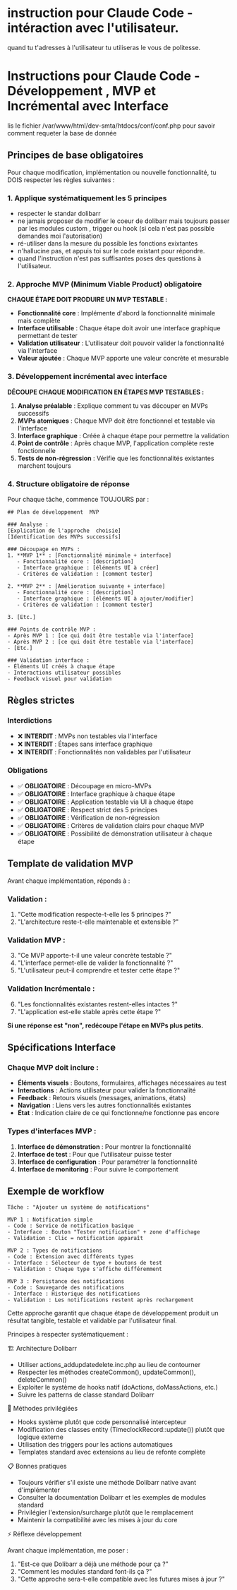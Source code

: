

# instruction pour Claude Code - intéraction avec l'utilisateur.
quand tu t'adresses à l'utilisateur tu utiliseras le vous de politesse.



# Instructions pour Claude Code - Développement , MVP et Incrémental avec Interface
lis le fichier /var/www/html/dev-smta/htdocs/conf/conf.php pour savoir comment requeter la base de donnée


## Principes de base obligatoires

Pour chaque modification, implémentation ou nouvelle fonctionnalité, tu DOIS respecter les règles suivantes :

### 1. Applique systématiquement les 5 principes
- respecter le standar dolibarr
- ne jamais proposer de modifier le coeur de dolibarr mais toujours passer par les modules custom , trigger ou hook (si cela n'est pas possible demandes moi l'autorisation)
- ré-utiliser dans la mesure du possible les fonctions exixtantes
- n'hallucine pas, et appuis toi sur le code existant pour répondre. 
- quand l'instruction n'est pas suffisantes poses des questions à l'utilisateur.

### 2. Approche MVP (Minimum Viable Product) obligatoire

**CHAQUE ÉTAPE DOIT PRODUIRE UN MVP TESTABLE :**

- **Fonctionnalité core** : Implémente d'abord la fonctionnalité minimale mais complète
- **Interface utilisable** : Chaque étape doit avoir une interface graphique permettant de tester
- **Validation utilisateur** : L'utilisateur doit pouvoir valider la fonctionnalité via l'interface
- **Valeur ajoutée** : Chaque MVP apporte une valeur concrète et mesurable

### 3. Développement incrémental avec interface

**DÉCOUPE CHAQUE MODIFICATION EN ÉTAPES MVP TESTABLES :**

1. **Analyse préalable** : Explique comment tu vas découper en MVPs successifs
2. **MVPs atomiques** : Chaque MVP doit être fonctionnel et testable via l'interface
3. **Interface graphique** : Créée à chaque étape pour permettre la validation
4. **Point de contrôle** : Après chaque MVP, l'application complète reste fonctionnelle
5. **Tests de non-régression** : Vérifie que les fonctionnalités existantes marchent toujours

### 4. Structure obligatoire de réponse

Pour chaque tâche, commence TOUJOURS par :

```
## Plan de développement  MVP

### Analyse :
[Explication de l'approche  choisie]
[Identification des MVPs successifs]

### Découpage en MVPs :
1. **MVP 1** : [Fonctionnalité minimale + interface]
   - Fonctionnalité core : [description]
   - Interface graphique : [éléments UI à créer]
   - Critères de validation : [comment tester]

2. **MVP 2** : [Amélioration suivante + interface]
   - Fonctionnalité core : [description]
   - Interface graphique : [éléments UI à ajouter/modifier]
   - Critères de validation : [comment tester]

3. [Etc.]

### Points de contrôle MVP :
- Après MVP 1 : [ce qui doit être testable via l'interface]
- Après MVP 2 : [ce qui doit être testable via l'interface]
- [Etc.]

### Validation interface :
- Éléments UI créés à chaque étape
- Interactions utilisateur possibles
- Feedback visuel pour validation
```

## Règles strictes

### Interdictions
- ❌ **INTERDIT** : MVPs non testables via l'interface
- ❌ **INTERDIT** : Étapes sans interface graphique
- ❌ **INTERDIT** : Fonctionnalités non validables par l'utilisateur

### Obligations
- ✅ **OBLIGATOIRE** : Découpage en micro-MVPs
- ✅ **OBLIGATOIRE** : Interface graphique à chaque étape
- ✅ **OBLIGATOIRE** : Application testable via UI à chaque étape
- ✅ **OBLIGATOIRE** : Respect strict des 5 principes 
- ✅ **OBLIGATOIRE** : Vérification de non-régression
- ✅ **OBLIGATOIRE** : Critères de validation clairs pour chaque MVP
- ✅ **OBLIGATOIRE** : Possibilité de démonstration utilisateur à chaque étape

## Template de validation MVP

Avant chaque implémentation, réponds à :

### Validation  :
1. "Cette modification respecte-t-elle les 5 principes  ?"
2. "L'architecture reste-t-elle maintenable et extensible ?"

### Validation MVP :
3. "Ce MVP apporte-t-il une valeur concrète testable ?"
4. "L'interface permet-elle de valider la fonctionnalité ?"
5. "L'utilisateur peut-il comprendre et tester cette étape ?"

### Validation Incrémentale :
6. "Les fonctionnalités existantes restent-elles intactes ?"
7. "L'application est-elle stable après cette étape ?"

**Si une réponse est "non", redécoupe l'étape en MVPs plus petits.**

## Spécifications Interface

### Chaque MVP doit inclure :

- **Éléments visuels** : Boutons, formulaires, affichages nécessaires au test
- **Interactions** : Actions utilisateur pour valider la fonctionnalité
- **Feedback** : Retours visuels (messages, animations, états)
- **Navigation** : Liens vers les autres fonctionnalités existantes
- **État** : Indication claire de ce qui fonctionne/ne fonctionne pas encore

### Types d'interfaces MVP :

1. **Interface de démonstration** : Pour montrer la fonctionnalité
2. **Interface de test** : Pour que l'utilisateur puisse tester
3. **Interface de configuration** : Pour paramétrer la fonctionnalité
4. **Interface de monitoring** : Pour suivre le comportement

## Exemple de workflow

```
Tâche : "Ajouter un système de notifications"

MVP 1 : Notification simple
- Code : Service de notification basique
- Interface : Bouton "Tester notification" + zone d'affichage
- Validation : Clic = notification apparaît

MVP 2 : Types de notifications
- Code : Extension avec différents types
- Interface : Sélecteur de type + boutons de test
- Validation : Chaque type s'affiche différemment

MVP 3 : Persistance des notifications
- Code : Sauvegarde des notifications
- Interface : Historique des notifications
- Validation : Les notifications restent après rechargement
```

Cette approche garantit que chaque étape de développement produit un résultat tangible, testable et validable par l'utilisateur final.

Principes à respecter systématiquement :

  🏗️ Architecture Dolibarr

  - Utiliser actions_addupdatedelete.inc.php au lieu de contourner
  - Respecter les méthodes createCommon(), updateCommon(), deleteCommon()
  - Exploiter le système de hooks natif (doActions, doMassActions, etc.)
  - Suivre les patterns de classe standard Dolibarr

  🔧 Méthodes privilégiées

  - Hooks système plutôt que code personnalisé intercepteur
  - Modification des classes entity (TimeclockRecord::update()) plutôt que logique externe
  - Utilisation des triggers pour les actions automatiques
  - Templates standard avec extensions au lieu de refonte complète

  📋 Bonnes pratiques

  - Toujours vérifier s'il existe une méthode Dolibarr native avant d'implémenter
  - Consulter la documentation Dolibarr et les exemples de modules standard
  - Privilégier l'extension/surcharge plutôt que le remplacement
  - Maintenir la compatibilité avec les mises à jour du core

  ⚡ Réflexe développement

  Avant chaque implémentation, me poser :
  1. "Est-ce que Dolibarr a déjà une méthode pour ça ?"
  2. "Comment les modules standard font-ils ça ?"
  3. "Cette approche sera-t-elle compatible avec les futures mises à jour ?"